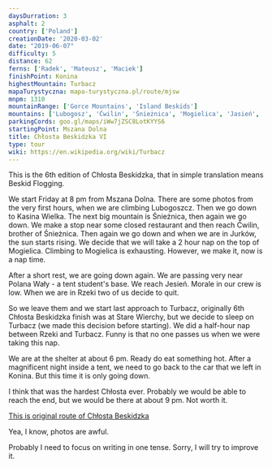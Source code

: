 ```yaml
---
daysDurration: 3
asphalt: 2
country: ['Poland']
creationDate: '2020-03-02'
date: "2019-06-07"
difficulty: 5
distance: 62
ferns: ['Radek', 'Mateusz', 'Maciek']
finishPoint: Konina
highestMountain: Turbacz
mapaTurystyczna: mapa-turystyczna.pl/route/mjsw
mnpm: 1310
mountainRange: ['Gorce Mountains', 'Island Beskids']
mountains: ['Lubogosz', 'Ćwilin', 'Śnieżnica', 'Mogielica', 'Jasień', 'Kudłoń']
parkingCords: goo.gl/maps/iWw7jZSC8LotKYYS6
startingPoint: Mszana Dolna
title: Chłosta Beskidzka VI
type: tour
wiki: https://en.wikipedia.org/wiki/Turbacz
---
```


This is the 6th edition of Chłosta Beskidzka, that in simple translation means Beskid Flogging.

We start Friday at 8 pm from Mszana Dolna. There are some photos from the very first hours, when we are climbing Lubogoszcz. Then we go down to Kasina Wielka. The next big mountain is Śnieżnica, then again we go down. We make a stop near some closed restaurant and then reach Ćwilin, brother of Śnieżnica.
Then again we go down and when we are in Jurków, the sun starts rising.
We decide that we will take a 2 hour nap on the top of Mogielica. Climbing to Mogielica is exhausting. However, we make it, now is a nap time.

After a short rest, we are going down again. We are passing very near Polana Wały - a tent student's base. We reach Jesień. Morale in our crew is low. When we are in Rzeki two of us decide to quit.

So we leave them and we start last approach to Turbacz, originally 6th Chłosta Beskidzka finish was at Stare Wierchy, but we decide to sleep on Turbacz (we made this decision before starting). We did a half-hour nap between Rzeki and Turbacz. Funny is that no one passes us when we were taking this nap.

We are at the shelter at about 6 pm. Ready do eat something hot.
After a magnificent night inside a tent, we need to go back to the car that we left in Konina. But this time it is only going down.

I think that was the hardest Chłosta ever. Probably we would be able to reach the end, but we would be there at about 9 pm. Not worth it.

[This is original route of Chłosta Beskidzka](https://mapa-turystyczna.pl/route/5b2k)

Yea, I know, photos are awful.

Probably I need to focus on writing in one tense. Sorry, I will try to improve it.
